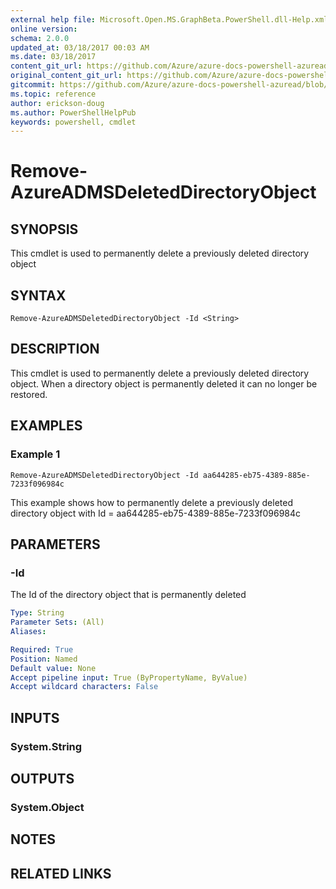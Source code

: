 ```yaml
---
external help file: Microsoft.Open.MS.GraphBeta.PowerShell.dll-Help.xml
online version:
schema: 2.0.0
updated_at: 03/18/2017 00:03 AM
ms.date: 03/18/2017
content_git_url: https://github.com/Azure/azure-docs-powershell-azuread/blob/master/Azure%20AD%20Cmdlets/AzureAD/v2/Remove-AzureADMSDeletedDirectoryObject.md
original_content_git_url: https://github.com/Azure/azure-docs-powershell-azuread/blob/master/Azure%20AD%20Cmdlets/AzureAD/v2/Remove-AzureADMSDeletedDirectoryObject.md
gitcommit: https://github.com/Azure/azure-docs-powershell-azuread/blob/1263ae8ffe474c57d7a10e2353316c0deac8aa18
ms.topic: reference
author: erickson-doug
ms.author: PowerShellHelpPub
keywords: powershell, cmdlet
---
```


# Remove-AzureADMSDeletedDirectoryObject

## SYNOPSIS
This cmdlet is used to permanently delete a previously deleted directory object

## SYNTAX

```
Remove-AzureADMSDeletedDirectoryObject -Id <String>
```

## DESCRIPTION
This cmdlet is used to permanently delete a previously deleted directory object. When a directory object is permanently deleted it can no longer be restored.

## EXAMPLES

### Example 1
```
Remove-AzureADMSDeletedDirectoryObject -Id aa644285-eb75-4389-885e-7233f096984c
```

This example shows how to permanently delete a previously deleted directory object with Id = aa644285-eb75-4389-885e-7233f096984c

## PARAMETERS

### -Id
The Id of the directory object that is permanently deleted

```yaml
Type: String
Parameter Sets: (All)
Aliases: 

Required: True
Position: Named
Default value: None
Accept pipeline input: True (ByPropertyName, ByValue)
Accept wildcard characters: False
```

## INPUTS

### System.String


## OUTPUTS

### System.Object

## NOTES

## RELATED LINKS

